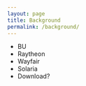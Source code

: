 ```yaml
---
layout: page
title: Background
permalink: /background/
---
```


- BU
- Raytheon
- Wayfair
- Solaria
- Download?
